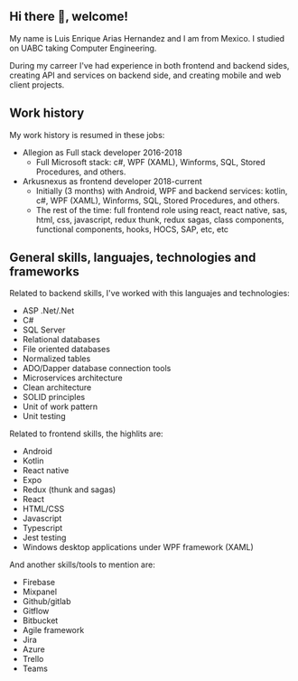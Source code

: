 ## Hi there 👋, welcome!

My name is Luis Enrique Arias Hernandez and I am from Mexico. I studied on UABC taking Computer Engineering.

During my carreer I've had experience in both frontend and backend sides, creating API and services on backend side, and creating mobile and web client projects.

## Work history
My work history is resumed in these jobs:
- Allegion as Full stack developer 2016-2018
  - Full Microsoft stack: c#, WPF (XAML), Winforms, SQL, Stored Procedures, and others.
- Arkusnexus as frontend developer 2018-current
  - Initially (3 months) with Android, WPF and backend services: kotlin, c#, WPF (XAML), Winforms, SQL, Stored Procedures, and others.
  - The rest of the time: full frontend role using react, react native, sas, html, css, javascript, redux thunk, redux sagas, class components, functional components, hooks, HOCS, SAP, etc, etc

## General skills, languajes, technologies and frameworks
Related to backend skills, I've worked with this languajes and technologies:
- ASP .Net/.Net
- C#
- SQL Server
- Relational databases
- File oriented databases
- Normalized tables
- ADO/Dapper database connection tools
- Microservices architecture
- Clean architecture
- SOLID principles
- Unit of work pattern
- Unit testing

Related to frontend skills, the highlits are:
- Android
- Kotlin
- React native
- Expo
- Redux (thunk and sagas)
- React
- HTML/CSS
- Javascript
- Typescript
- Jest testing
- Windows desktop applications under WPF framework (XAML)

And another skills/tools to mention are:
- Firebase
- Mixpanel
- Github/gitlab
- Gitflow
- Bitbucket
- Agile framework
- Jira
- Azure
- Trello
- Teams
